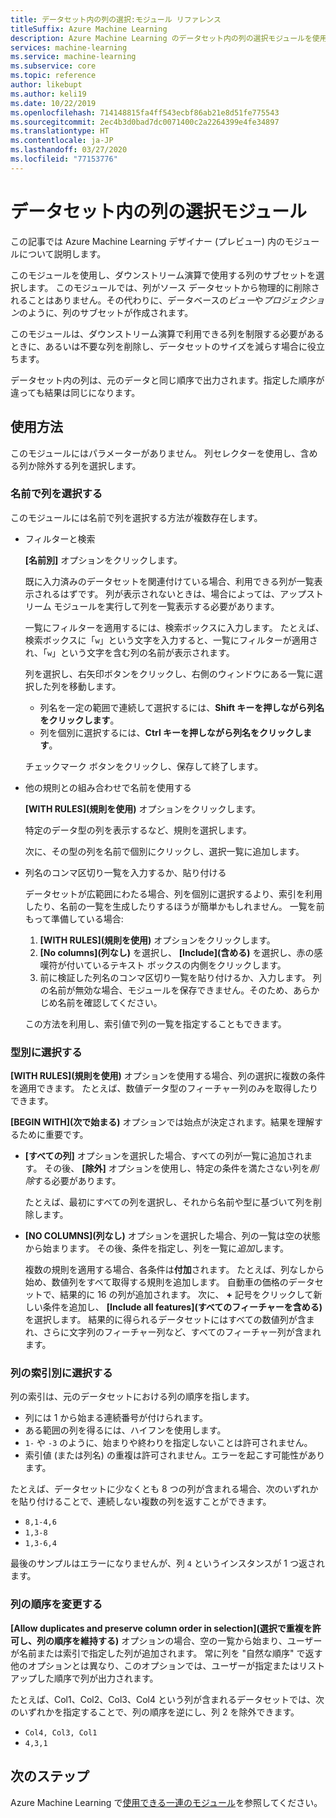 ```yaml
---
title: データセット内の列の選択:モジュール リファレンス
titleSuffix: Azure Machine Learning
description: Azure Machine Learning のデータセット内の列の選択モジュールを使用し、ダウンストリーム演算で使用する列のサブセットを選択する方法を学習します。
services: machine-learning
ms.service: machine-learning
ms.subservice: core
ms.topic: reference
author: likebupt
ms.author: keli19
ms.date: 10/22/2019
ms.openlocfilehash: 714148815fa4ff543ecbf86ab21e8d51fe775543
ms.sourcegitcommit: 2ec4b3d0bad7dc0071400c2a2264399e4fe34897
ms.translationtype: HT
ms.contentlocale: ja-JP
ms.lasthandoff: 03/27/2020
ms.locfileid: "77153776"
---
```

# <a name="select-columns-in-dataset-module"></a>データセット内の列の選択モジュール

この記事では Azure Machine Learning デザイナー (プレビュー) 内のモジュールについて説明します。

このモジュールを使用し、ダウンストリーム演算で使用する列のサブセットを選択します。 このモジュールでは、列がソース データセットから物理的に削除されることはありません。その代わりに、データベースの*ビュー*や*プロジェクション*のように、列のサブセットが作成されます。

このモジュールは、ダウンストリーム演算で利用できる列を制限する必要があるときに、あるいは不要な列を削除し、データセットのサイズを減らす場合に役立ちます。

データセット内の列は、元のデータと同じ順序で出力されます。指定した順序が違っても結果は同じになります。

## <a name="how-to-use"></a>使用方法

このモジュールにはパラメーターがありません。 列セレクターを使用し、含める列か除外する列を選択します。

### <a name="choose-columns-by-name"></a>名前で列を選択する

このモジュールには名前で列を選択する方法が複数存在します。 

+ フィルターと検索

    **[名前別]** オプションをクリックします。

    既に入力済みのデータセットを関連付けている場合、利用できる列が一覧表示されるはずです。 列が表示されないときは、場合によっては、アップストリーム モジュールを実行して列を一覧表示する必要があります。

    一覧にフィルターを適用するには、検索ボックスに入力します。 たとえば、検索ボックスに「`w`」という文字を入力すると、一覧にフィルターが適用され、「`w`」という文字を含む列の名前が表示されます。

    列を選択し、右矢印ボタンをクリックし、右側のウィンドウにある一覧に選択した列を移動します。

    + 列名を一定の範囲で連続して選択するには、**Shift キーを押しながら列名をクリックします**。
    + 列を個別に選択するには、**Ctrl キーを押しながら列名をクリックします**。

    チェックマーク ボタンをクリックし、保存して終了します。

+ 他の規則との組み合わせで名前を使用する

    **[WITH RULES]\(規則を使用\)** オプションをクリックします。
    
    特定のデータ型の列を表示するなど、規則を選択します。

    次に、その型の列を名前で個別にクリックし、選択一覧に追加します。

+ 列名のコンマ区切り一覧を入力するか、貼り付ける

    データセットが広範囲にわたる場合、列を個別に選択するより、索引を利用したり、名前の一覧を生成したりするほうが簡単かもしれません。 一覧を前もって準備している場合:

    1. **[WITH RULES]\(規則を使用\)** オプションをクリックします。 
    2. **[No columns]\(列なし\)** を選択し、 **[Include]\(含める\)** を選択し、赤の感嘆符が付いているテキスト ボックスの内側をクリックします。 
    3. 前に検証した列名のコンマ区切り一覧を貼り付けるか、入力します。 列の名前が無効な場合、モジュールを保存できません。そのため、あらかじめ名前を確認してください。
    
    この方法を利用し、索引値で列の一覧を指定することもできます。 

### <a name="choose-by-type"></a>型別に選択する

**[WITH RULES]\(規則を使用\)** オプションを使用する場合、列の選択に複数の条件を適用できます。 たとえば、数値データ型のフィーチャー列のみを取得したりできます。

**[BEGIN WITH]\(次で始まる\)** オプションでは始点が決定されます。結果を理解するために重要です。 

+ **[すべての列]** オプションを選択した場合、すべての列が一覧に追加されます。 その後、 **[除外]** オプションを使用し、特定の条件を満たさない列を*削除*する必要があります。 

    たとえば、最初にすべての列を選択し、それから名前や型に基づいて列を削除します。

+ **[NO COLUMNS]\(列なし\)** オプションを選択した場合、列の一覧は空の状態から始まります。 その後、条件を指定し、列を一覧に*追加*します。 

    複数の規則を適用する場合、各条件は**付加**されます。 たとえば、列なしから始め、数値列をすべて取得する規則を追加します。 自動車の価格のデータセットで、結果的に 16 の列が追加されます。 次に、 **+** 記号をクリックして新しい条件を追加し、 **[Include all features]\(すべてのフィーチャーを含める\)** を選択します。 結果的に得られるデータセットにはすべての数値列が含まれ、さらに文字列のフィーチャー列など、すべてのフィーチャー列が含まれます。

### <a name="choose-by-column-index"></a>列の索引別に選択する

列の索引は、元のデータセットにおける列の順序を指します。

+ 列には 1 から始まる連続番号が付けられます。  
+ ある範囲の列を得るには、ハイフンを使用します。 
+ `1-` や `-3` のように、始まりや終わりを指定しないことは許可されません。
+ 索引値 (または列名) の重複は許可されません。エラーを起こす可能性があります。

たとえば、データセットに少なくとも 8 つの列が含まれる場合、次のいずれかを貼り付けることで、連続しない複数の列を返すことができます。 

+ `8,1-4,6`
+ `1,3-8`
+ `1,3-6,4` 

最後のサンプルはエラーになりませんが、列 `4` というインスタンスが 1 つ返されます。



### <a name="change-order-of-columns"></a>列の順序を変更する

**[Allow duplicates and preserve column order in selection]\(選択で重複を許可し、列の順序を維持する\)** オプションの場合、空の一覧から始まり、ユーザーが名前または索引で指定した列が追加されます。 常に列を "自然な順序" で返す他のオプションとは異なり、このオプションでは、ユーザーが指定またはリストアップした順序で列が出力されます。 

たとえば、Col1、Col2、Col3、Col4 という列が含まれるデータセットでは、次のいずれかを指定することで、列の順序を逆にし、列 2 を除外できます。

+ `Col4, Col3, Col1`
+ `4,3,1`


## <a name="next-steps"></a>次のステップ

Azure Machine Learning で[使用できる一連のモジュール](module-reference.md)を参照してください。 